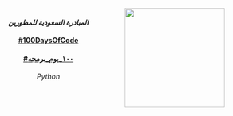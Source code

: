 
<img align="right" width="200" height="200" src="https://pbs.twimg.com/profile_images/1084013687004893184/fUYnr5lF.jpg">
  <h4 align="center">
  <em>
المبادرة السعودية للمطورين 
  </em>
  <br />
  <h4 align="center">
  <a  href="https://twitter.com/hashtag/100DaysOfCode?src=hash">
#100DaysOfCode
  </a>
  <br />
<h4 align="center">
  <a  href="https://twitter.com/hashtag/100_%D9%8A%D9%88%D9%85_%D8%A8%D8%B1%D9%85%D8%AC%D8%A9?src=hash">
#١٠٠_يوم_برمجه  
  </a>
  <br />
  <h6 align="center">
  <em>
 Python
  </em>
  <br />